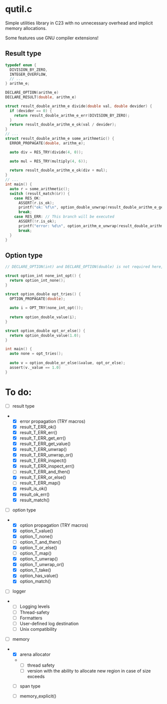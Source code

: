 # qutil.c
Simple utilities library in C23 with no unnecessary overhead and implicit memory allocations.

Some features use GNU compiler extensions!

## Result type
```c
typedef enum {
  DIVISION_BY_ZERO,
  INTEGER_OVERFLOW,
  // ...
} arithm_e;

DECLARE_OPTION(arithm_e)
DECLARE_RESULT(double, arithm_e)

struct result_double_arithm_e divide(double val, double devider) {
  if (devider == 0) {
    return result_double_arithm_e_err(DIVISION_BY_ZERO);
  }
  return result_double_arithm_e_ok(val / devider);
}
// ...
struct result_double_arithm_e some_arithmetic() {
  ERROR_PROPAGATE(double, arithm_e);

  auto div = RES_TRY(divide(4, 0));

  auto mul = RES_TRY(multiply(4, 6));
  
  return result_double_arithm_e_ok(div + mul);
}
// ...
int main() {
  auto r = some_arithmetic();
  switch (result_match(&r)) {
    case RES_OK:
      ASSERT(r.is_ok);
      printf("ok: %f\n", option_double_unwrap(result_double_arithm_e_get_value(&r))); // result_T_ERR_get_value() returns option_T
      break;
    case RES_ERR: // This branch will be executed
      ASSERT(!r.is_ok);
      printf("error: %d\n", option_arithm_e_unwrap(result_double_arithm_e_get_err(r))); // Or some arithm_e to string function
      break;
  }
}
```
## Option type
```c
// DECLARE_OPTION(int) and DECLARE_OPTION(double) is not required here, they is declared by in qoption.h

struct option_int none_int_opt() {
  return option_int_none();
}

struct option_double opt_tries() {
  OPTION_PROPAGATE(double);
  
  auto i = OPT_TRY(none_int_opt());
  
  return option_double_value(i);
}

struct option_double opt_or_else() {
  return option_double_value(1.0);
}

int main() {
  auto none = opt_tries();
  
  auto v = option_double_or_else(&value, opt_or_else);
  assert(v._value == 1.0)
}
```

# To do:
- [ ] result type
- - [x] error propagation (TRY macros)
  - [x] result_T_ERR_ok()
  - [x] result_T_ERR_err()
  - [x] result_T_ERR_get_err()
  - [x] result_T_ERR_get_value()
  - [x] result_T_ERR_unwrap()
  - [x] result_T_ERR_unwrap_or()
  - [x] result_T_ERR_inspect()
  - [x] result_T_ERR_inspect_err()
  - [ ] result_T_ERR_and_then()
  - [x] result_T_ERR_or_else()
  - [ ] result_T_ERR_map()
  - [x] result_is_ok()
  - [x] result_ok_err()
  - [x] result_match()
- [ ] option type
- - [x] option propagation (TRY macros)
  - [x] option_T_value()
  - [x] option_T_none()
  - [ ] option_T_and_then()
  - [x] option_T_or_else()
  - [ ] option_T_map()
  - [x] option_T_unwrap()
  - [x] option_T_unwrap_or()
  - [x] option_T_take()
  - [x] option_has_value()
  - [x] option_match()
- [ ] logger
- - [ ] Logging levels
  - [ ] Thread-safety
  - [ ] Formatters
  - [ ] User-defined log destination
  - [ ] Unix compatibility
- [ ] memory
- - [x] arena allocator
  - - [ ] thread safety
    - [ ] version with the ability to allocate new region in case of size exceeds
  - [ ] span type
  - [ ] memory_explicit()

